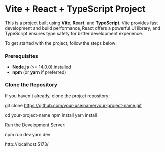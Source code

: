 # Vite + React + TypeScript Project

This is a project built using **Vite**, **React**, and **TypeScript**. Vite provides fast development and build performance, React offers a powerful UI library, and TypeScript ensures type safety for better development experience.

To get started with the project, follow the steps below:

### Prerequisites

- **Node.js** (>= 14.0.0) installed
- **npm** (or **yarn** if preferred)

### Clone the Repository

If you haven't already, clone the project repository:

git clone https://github.com/your-username/your-project-name.git

cd your-project-name
npm install
yarn install

Run the Development Server:

npm run dev
yarn dev

http://localhost:5173/

